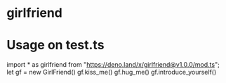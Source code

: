 # girlfriend
# Usage on test.ts
import * as girlfriend from "https://deno.land/x/girlfriend@v1.0.0/mod.ts";
let gf = new GirlFriend()
gf.kiss_me()
gf.hug_me()
gf.introduce_yourself()
